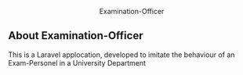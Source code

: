 

<p align="center">
Examination-Officer
</p>

## About Examination-Officer

This is a Laravel applocation, developed to imitate the behaviour of an Exam-Personel in a University Department

